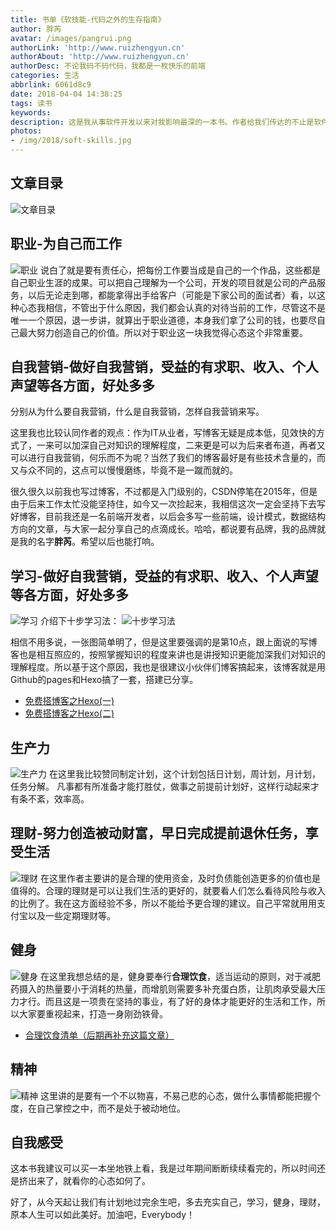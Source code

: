 ```yaml
---
title: 书单《软技能-代码之外的生存指南》
author: 胖芮
avatar: /images/pangrui.png
authorLink: 'http://www.ruizhengyun.cn'
authorAbout: 'http://www.ruizhengyun.cn'
authorDesc: 不论我码不码代码，我都是一枚快乐的前端
categories: 生活
abbrlink: 6061d8c9
date: 2018-04-04 14:38:25
tags: 读书
keywords:
description: 这是我从事软件开发以来对我影响最深的一本书。作者给我们传达的不止是软件开发人员的技术层面，更是对软件开发人员的生活层面的分析。看了这本书，让我体会到：生活不止于代码，要当一个聪明、高效、会生活的程序员。
photos: 
- /img/2018/soft-skills.jpg
---
```

## 文章目录
![文章目录](6061d8c9/0.png)

## 职业-为自己而工作
![职业](6061d8c9/1.png)
说白了就是要有责任心，把每份工作要当成是自己的一个作品，这些都是自己职业生涯的成果。可以把自己理解为一个公司，开发的项目就是公司的产品服务，以后无论走到哪，都能拿得出手给客户（可能是下家公司的面试者）看，以这种心态我相信，不管出于什么原因，我们都会认真的对待当前的工作，尽管这不是唯一一个原因，退一步讲，就算出于职业道德，本身我们拿了公司的钱，也要尽自己最大努力创造自己的价值。所以对于职业这一块我觉得心态这个非常重要。

## 自我营销-做好自我营销，受益的有求职、收入、个人声望等各方面，好处多多
分别从为什么要自我营销，什么是自我营销，怎样自我营销来写。

这里我也比较认同作者的观点：作为IT从业者，写博客无疑是成本低，见效快的方式了，一来可以加深自己对知识的理解程度，二来更是可以为后来者布道，再者又可以进行自我营销，何乐而不为呢？当然了我们的博客最好是有些技术含量的，而又与众不同的，这点可以慢慢磨练，毕竟不是一蹴而就的。

很久很久以前我也写过博客，不过都是入门级别的，CSDN停笔在2015年，但是由于后来工作太忙没能坚持住，如今又一次捡起来，我相信这次一定会坚持下去写好博客，目前我还是一名前端开发者，以后会多写一些前端，设计模式，数据结构方向的文章，与大家一起分享自己的点滴成长。哈哈，都说要有品牌，我的品牌就是我的名字**胖芮**。希望以后也能打响。

## 学习-做好自我营销，受益的有求职、收入、个人声望等各方面，好处多多
![学习](6061d8c9/2.png)
介绍下十步学习法：
![十步学习法](6061d8c9/3.png)

相信不用多说，一张图简单明了，但是这里要强调的是第10点，跟上面说的写博客也是相互照应的，按照掌握知识的程度来讲也是讲授知识更能加深我们对知识的理解程度。所以基于这个原因，我也是很建议小伙伴们博客搞起来，该博客就是用Github的pages和Hexo搞了一套，搭建已分享。
* [免费搭博客之Hexo(一)](/post/6081e90e.html)
* [免费搭博客之Hexo(二)](/post/ee710e43.html)


## 生产力
![生产力](6061d8c9/4.png)
在这里我比较赞同制定计划，这个计划包括日计划，周计划，月计划，任务分解。
凡事都有所准备才能打胜仗，做事之前提前计划好，这样行动起来才有条不紊，效率高。

## 理财-努力创造被动财富，早日完成提前退休任务，享受生活
![理财](6061d8c9/5.png)
在这里作者主要讲的是合理的使用资金，及时负债能创造更多的价值也是值得的。合理的理财是可以让我们生活的更好的，就要看人们怎么看待风险与收入的比例了。我在这方面经验不多，所以不能给予更合理的建议。自己平常就用用支付宝以及一些定期理财等。

## 健身
![健身](6061d8c9/6.png)
在这里我想总结的是，健身要奉行**合理饮食**，适当运动的原则，对于减肥药摄入的热量要小于消耗的热量，而增肌则需要多补充蛋白质，让肌肉承受最大压力才行。而且这是一项贵在坚持的事业，有了好的身体才能更好的生活和工作，所以大家要重视起来，打造一身刚劲铁骨。
* [合理饮食清单（后期再补充这篇文章）]()


## 精神
![精神](6061d8c9/7.png)
这里讲的是要有一个不以物喜，不易己悲的心态，做什么事情都能把握个度，在自己掌控之中，而不是处于被动地位。

## 自我感受
这本书我建议可以买一本坐地铁上看，我是过年期间断断续续看完的，所以时间还是挤出来了，就看你的心态如何了。

好了，从今天起让我们有计划地过完余生吧，多去充实自己，学习，健身，理财，原本人生可以如此美好。加油吧，Everybody！